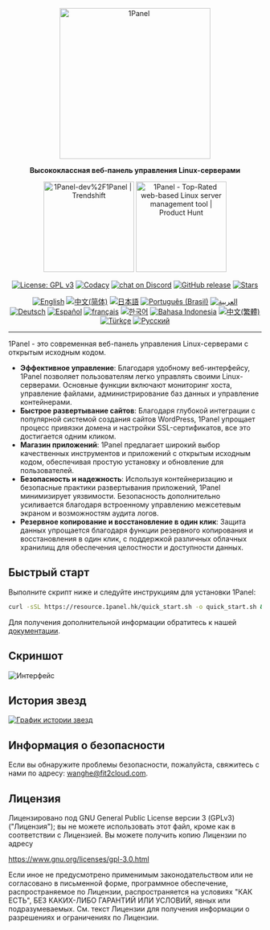<p align="center"><a href="https://1panel.hk"><img src="https://resource.1panel.hk/img/1panel-logo.png" alt="1Panel" width="300" /></a></p>
<p align="center"><b>Высококлассная веб-панель управления Linux-серверами</b></p>
<p align="center">
  <a href="https://trendshift.io/repositories/2462" target="_blank"><img src="https://trendshift.io/api/badge/repositories/2462" alt="1Panel-dev%2F1Panel | Trendshift" style="width: 180px; height: auto;" /></a>
  <a href="https://www.producthunt.com/posts/1panel?embed=true&utm_source=badge-featured&utm_medium=badge&utm_souce=badge-1panel" target="_blank"><img src="https://api.producthunt.com/widgets/embed-image/v1/featured.svg?post_id=639696&theme=light" alt="1Panel - Top&#0045;Rated&#0032;web&#0045;based&#0032;Linux&#0032;server&#0032;management&#0032;tool | Product Hunt" style="width: 180px; height: auto;" /></a>
</p>
<p align="center">
  <a href="https://www.gnu.org/licenses/gpl-3.0.html"><img src="https://shields.io/github/license/1Panel-dev/1Panel?color=%231890FF" alt="License: GPL v3"></a>
  <a href="https://app.codacy.com/gh/1Panel-dev/1Panel?utm_source=github.com&utm_medium=referral&utm_content=1Panel-dev/1Panel&utm_campaign=Badge_Grade_Dashboard"><img src="https://app.codacy.com/project/badge/Grade/da67574fd82b473992781d1386b937ef" alt="Codacy"></a>
  <a href="https://discord.gg/CVD7jHkrWn" target="_blank">
        <img src="https://img.shields.io/discord/1318846410149335080?logo=discord&labelColor=%20%235462eb&logoColor=%20%23f5f5f5&color=%20%235462eb"
            alt="chat on Discord"></a>
  <a href="https://github.com/1Panel-dev/1Panel/releases"><img src="https://img.shields.io/github/v/release/1Panel-dev/1Panel" alt="GitHub release"></a>
  <a href="https://github.com/1Panel-dev/1Panel"><img src="https://img.shields.io/github/stars/1Panel-dev/1Panel?color=%231890FF&style=flat-square" alt="Stars"></a><br>
</p>
<p align="center">
  <a href="/README.md"><img alt="English" src="https://img.shields.io/badge/English-d9d9d9"></a>
  <a href="/docs/README.zh-Hans.md"><img alt="中文(简体)" src="https://img.shields.io/badge/中文(简体)-d9d9d9"></a>
  <a href="/docs/README.ja.md"><img alt="日本語" src="https://img.shields.io/badge/日本語-d9d9d9"></a>
  <a href="/docs/README.pt-br.md"><img alt="Português (Brasil)" src="https://img.shields.io/badge/Português (Brasil)-d9d9d9"></a>
  <a href="/docs/README.ar.md"><img alt="العربية" src="https://img.shields.io/badge/العربية-d9d9d9"></a><br>
  <a href="/docs/README.de.md"><img alt="Deutsch" src="https://img.shields.io/badge/Deutsch-d9d9d9"></a>
  <a href="/docs/README.es.md"><img alt="Español" src="https://img.shields.io/badge/Español-d9d9d9"></a>
  <a href="/docs/README.fr.md"><img alt="français" src="https://img.shields.io/badge/français-d9d9d9"></a>
  <a href="/docs/README.ko.md"><img alt="한국어" src="https://img.shields.io/badge/한국어-d9d9d9"></a>
  <a href="/docs/README.id.md"><img alt="Bahasa Indonesia" src="https://img.shields.io/badge/Bahasa Indonesia-d9d9d9"></a>
  <a href="/docs/README.zh-Hant.md"><img alt="中文(繁體)" src="https://img.shields.io/badge/中文(繁體)-d9d9d9"></a>
  <a href="/docs/README.tr.md"><img alt="Türkçe" src="https://img.shields.io/badge/Türkçe-d9d9d9"></a>
  <a href="/docs/README.ru.md"><img alt="Русский" src="https://img.shields.io/badge/%D0%A0%D1%83%D1%81%D1%81%D0%BA%D0%B8%D0%B9-d9d9d9"></a>
</p>

------------------------------

1Panel - это современная веб-панель управления Linux-серверами с открытым исходным кодом.

- **Эффективное управление**: Благодаря удобному веб-интерфейсу, 1Panel позволяет пользователям легко управлять своими Linux-серверами. Основные функции включают мониторинг хоста, управление файлами, администрирование баз данных и управление контейнерами.
- **Быстрое развертывание сайтов**: Благодаря глубокой интеграции с популярной системой создания сайтов WordPress, 1Panel упрощает процесс привязки домена и настройки SSL-сертификатов, все это достигается одним кликом.
- **Магазин приложений**: 1Panel предлагает широкий выбор качественных инструментов и приложений с открытым исходным кодом, обеспечивая простую установку и обновление для пользователей.
- **Безопасность и надежность**: Используя контейнеризацию и безопасные практики развертывания приложений, 1Panel минимизирует уязвимости. Безопасность дополнительно усиливается благодаря встроенному управлению межсетевым экраном и возможностям аудита логов.
- **Резервное копирование и восстановление в один клик**: Защита данных упрощается благодаря функции резервного копирования и восстановления в один клик, с поддержкой различных облачных хранилищ для обеспечения целостности и доступности данных.

## Быстрый старт

Выполните скрипт ниже и следуйте инструкциям для установки 1Panel:

```bash
curl -sSL https://resource.1panel.hk/quick_start.sh -o quick_start.sh && bash quick_start.sh
```

Для получения дополнительной информации обратитесь к нашей [документации](https://docs.1panel.hk/quick_start/).

## Скриншот

![Интерфейс](https://resource.1panel.hk/img/1panel.png)

## История звезд

[![График истории звезд](https://api.star-history.com/svg?repos=1Panel-dev/1Panel&type=Date)](https://star-history.com/#1Panel-dev/1Panel&Date)

## Информация о безопасности

Если вы обнаружите проблемы безопасности, пожалуйста, свяжитесь с нами по адресу: wanghe@fit2cloud.com.

## Лицензия

Лицензировано под GNU General Public License версии 3 (GPLv3) ("Лицензия"); вы не можете использовать этот файл, кроме как в соответствии с Лицензией. Вы можете получить копию Лицензии по адресу

<https://www.gnu.org/licenses/gpl-3.0.html>

Если иное не предусмотрено применимым законодательством или не согласовано в письменной форме, программное обеспечение, распространяемое по Лицензии, распространяется на условиях "КАК ЕСТЬ", БЕЗ КАКИХ-ЛИБО ГАРАНТИЙ ИЛИ УСЛОВИЙ, явных или подразумеваемых. См. текст Лицензии для получения информации о разрешениях и ограничениях по Лицензии.
